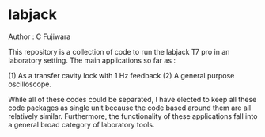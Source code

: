 # labjack

Author : C Fujiwara

This repository is a collection of code to run the labjack T7 pro in an laboratory setting.  The main applications so far as :

(1) As a transfer cavity lock with 1 Hz feedback
(2) A general purpose oscilloscope.

While all of these codes could be separated, I have elected to keep all these code packages as single unit because the code based around them are all relatively similar. Furthermore, the functionality of these applications fall into a general broad category of laboratory tools. 
